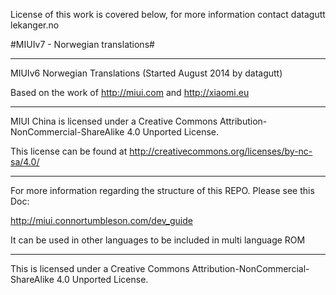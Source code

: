 License of this work is covered below, for more information contact datagutt <at> lekanger.no

#MIUIv7 - Norwegian translations#

---------------------------------------------------------------------------------------------

MIUIv6 Norwegian Translations (Started August 2014 by datagutt) 

Based on the work of http://miui.com and http://xiaomi.eu

---------------------------------------------------------------------------------------------

MIUI China is licensed under a Creative Commons Attribution-NonCommercial-ShareAlike 4.0 Unported License.

This license can be found at http://creativecommons.org/licenses/by-nc-sa/4.0/

---------------------------------------------------------------------------------------------

For more information regarding the structure of this REPO. Please see this Doc: 

http://miui.connortumbleson.com/dev_guide

It can be used in other languages to be included in multi language ROM

---------------------------------------------------------------------------------------------
This is licensed under a Creative Commons Attribution-NonCommercial-ShareAlike 4.0 Unported License.
